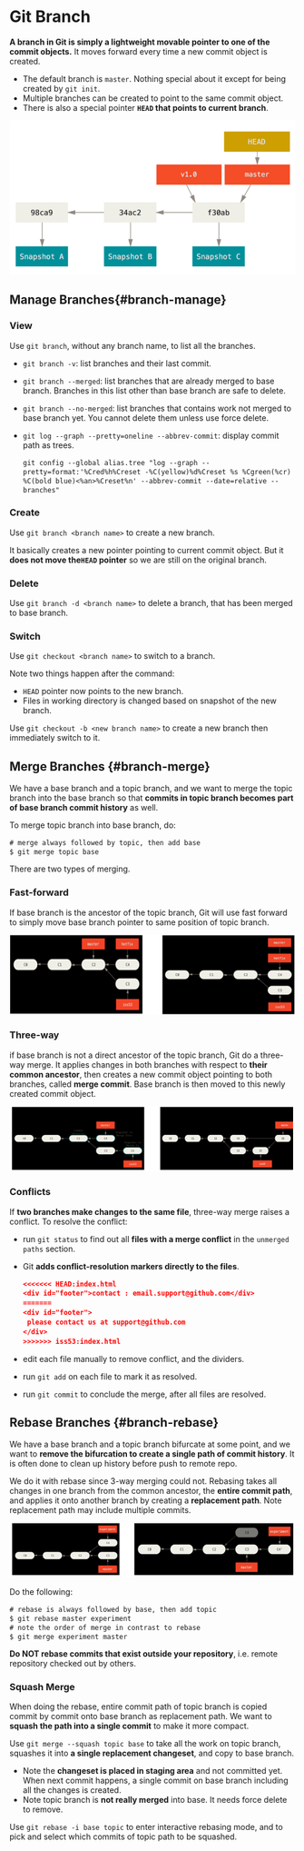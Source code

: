 # Git Branch

**A branch in Git is simply a lightweight movable pointer to one of the commit objects.** It moves forward every time a new commit object is created. 

- The default branch is `master`. Nothing special about it except for being created by `git init`. 
- Multiple branches can be created to point to the same commit object. 
- There is also a special pointer **`HEAD` that points to current branch**. 

![A branch and its commit history](./res/branch-pointer.png)

## Manage Branches{#branch-manage}

### View

Use `git branch`, without any branch name, to list all the branches.

- `git branch -v`: list branches and their last commit. 

- `git branch --merged`: list branches that are already merged to base branch. Branches in this list other than base branch are safe to delete. 

- `git branch --no-merged`: list branches that contains work not merged to base branch yet. You cannot delete them unless use force delete. 

- `git log --graph --pretty=oneline --abbrev-commit`: display commit path as trees.

  ```shell
  git config --global alias.tree "log --graph --pretty=format:'%Cred%h%Creset -%C(yellow)%d%Creset %s %Cgreen(%cr) %C(bold blue)<%an>%Creset%n' --abbrev-commit --date=relative --branches"
  ```

### Create

Use `git branch <branch name>` to create a new branch. 

It basically creates a new pointer pointing to current commit object. But it **does not move the`HEAD` pointer** so we are still on the original branch. 

### Delete

Use `git branch -d <branch name>` to delete a branch, that has been merged to base branch. 

### Switch

Use `git checkout <branch name>` to switch to a branch. 

Note two things happen after the command:

- `HEAD` pointer now points to the new branch.
- Files in working directory is changed based on snapshot of the new branch. 

Use `git checkout -b <new branch name>` to create a new branch then immediately switch to it. 

## Merge Branches {#branch-merge}

We have a base branch and a topic branch, and we want to merge the topic branch into the base branch so that **commits in topic branch becomes part of base branch commit history** as well. 

To merge topic branch into base branch, do:

```shell
# merge always followed by topic, then add base
$ git merge topic base
```

There are two types of merging. 

### Fast-forward

If base branch is the ancestor of the topic branch, Git will use fast forward to simply move base branch pointer to same position of topic branch. 

![fast forward merge](res/fast-forward.png)

### Three-way

if base branch is not a direct ancestor of the topic branch, Git do a three-way merge. It applies changes in both branches with respect to **their common ancestor**, then creates a new commit object pointing to both branches, called **merge commit**. Base branch is then moved to this newly created commit object. 

![base merge](res/base-merge.png)

### Conflicts

If **two branches make changes to the same file**, three-way merge raises a conflict. To resolve the conflict: 

- run `git status` to find out all **files with a merge conflict** in the `unmerged paths` section.  

- Git **adds conflict-resolution markers directly to the files**. 

  ```json
  <<<<<<< HEAD:index.html
  <div id="footer">contact : email.support@github.com</div>
  =======
  <div id="footer">
   please contact us at support@github.com
  </div>
  >>>>>>> iss53:index.html
  ```

- edit each file manually to remove conflict, and the dividers.

- run `git add` on each file to mark it as resolved. 

- run `git commit` to conclude the merge, after all files are resolved. 

## Rebase Branches {#branch-rebase}

We have a base branch and a topic branch bifurcate at some point, and we want to **remove the bifurcation to create a single path of commit history**.  It is often done to clean up history before push to remote repo. 

We do it with rebase since 3-way merging could not. Rebasing takes all changes in one branch from the common ancestor, the **entire commit path**, and applies it onto another branch by creating a **replacement path**. Note replacement path may include multiple commits. 

![Rebasing the change introduced in `C4` onto `C3`](./res/rebase.png)

Do the following: 

```shell
# rebase is always followed by base, then add topic
$ git rebase master experiment
# note the order of merge in contrast to rebase
$ git merge experiment master
```

**Do NOT rebase commits that exist outside your repository**, i.e. remote repository checked out by others. 

### Squash Merge

When doing the rebase, entire commit path of topic branch is copied commit by commit onto base branch as replacement path. We want to **squash the path into a single commit** to make it more compact. 

Use `git merge --squash topic base` to take all the work on topic branch, squashes it into **a single replacement changeset**, and copy to base branch. 

- Note the **changeset is placed in staging area** and not committed yet. When next commit happens, a single commit on base branch including all the changes is created. 
- Note topic branch is **not really merged** into base. It needs force delete to remove. 

Use `git rebase -i base topic` to enter interactive rebasing mode, and to pick and select which commits of topic path to be squashed. 